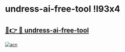 # undress-ai-free-tool !l93x4

# <h2><a href="https://z6g64d.esa.edu.pl?title=undress-ai-free-tool&ref=l93x4">🔗👉 🔴 undress-ai-free-tool</a></h2>

[![acn](https://github.com/user-attachments/assets/0f9c940e-d8b0-45ae-aac7-cd30a18b3e1c)](https://z6g64d.esa.edu.pl?title=undress-ai-free-tool&ref=l93x4)

